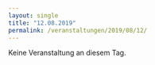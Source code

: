 ```yaml
---
layout: single
title: "12.08.2019"
permalink: /veranstaltungen/2019/08/12/
---
```


Keine Veranstaltung an diesem Tag.
